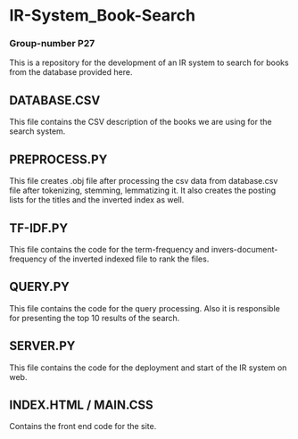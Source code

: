 # IR-System_Book-Search
### Group-number P27
This is a repository for the development of an IR system to search for books from the database provided here.


## DATABASE.CSV
This file contains the CSV description of the books we are using for the search system.

## PREPROCESS.PY
This file creates .obj file after processing the csv data from database.csv file after tokenizing, stemming, lemmatizing it.
It also creates the posting lists for the titles and the inverted index as well.

## TF-IDF.PY
This file contains the code for the term-frequency and invers-document-frequency of the inverted indexed file to rank the files.

## QUERY.PY
This file contains the code for the query processing.
Also it is responsible for presenting the top 10 results of the search.

## SERVER.PY
This file contains the code for the deployment and start of the IR system on web.

## INDEX.HTML / MAIN.CSS
Contains the front end code for the site.
